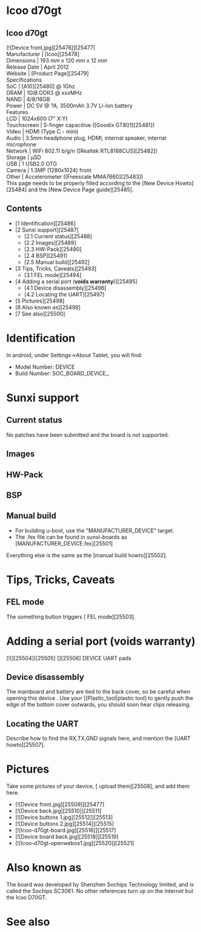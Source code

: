 # Icoo d70gt
Icoo d70gt  
---  
[![Device front.jpg][25476]][25477]  
Manufacturer |  [Icoo][25478]  
Dimensions |  193 _mm_ x 120 _mm_ x 12 _mm_  
Release Date |  April 2012   
Website |  [Product Page][25479]  
Specifications   
SoC |  [A10][25480] @ 1Ghz   
DRAM |  1GiB DDR3 @ xxxMHz   
NAND |  4/8/16GB   
Power |  DC 5V @ ?A, 3500mAh 3.7V Li-Ion battery   
Features   
LCD |  1024x600 (7" X:Y)   
Touchscreen |  5-finger capacitive ([Goodix GT801][25481])   
Video |  HDMI (Type C - mini)   
Audio |  3.5mm headphone plug, HDMI, internal speaker, internal microphone   
Network |  WiFi 802.11 b/g/n ([Realtek RTL8188CUS][25482])   
Storage |  µSD   
USB |  1 USB2.0 OTG   
Camera |  1.3MP (1280x1024) front   
Other |  Accelerometer ([Freescale MMA7660][25483])   
This page needs to be properly filled according to the [New Device Howto][25484] and the [New Device Page guide][25485].
## Contents
  * [1 Identification][25486]
  * [2 Sunxi support][25487]
    * [2.1 Current status][25488]
    * [2.2 Images][25489]
    * [2.3 HW-Pack][25490]
    * [2.4 BSP][25491]
    * [2.5 Manual build][25492]
  * [3 Tips, Tricks, Caveats][25493]
    * [3.1 FEL mode][25494]
  * [4 Adding a serial port (**voids warranty**)][25495]
    * [4.1 Device disassembly][25496]
    * [4.2 Locating the UART][25497]
  * [5 Pictures][25498]
  * [6 Also known as][25499]
  * [7 See also][25500]

# Identification
In android, under Settings->About Tablet, you will find: 
  * Model Number: DEVICE
  * Build Number: SOC_BOARD_DEVICE_*.*

# Sunxi support
## Current status
No patches have been submitted and the board is not supported. 
## Images
## HW-Pack
## BSP
## Manual build
  * For building u-boot, use the "MANUFACTURER_DEVICE" target.
  * The .fex file can be found in sunxi-boards as [MANUFACTURER_DEVICE.fex][25501]

Everything else is the same as the [manual build howto][25502]. 
# Tips, Tricks, Caveats
## FEL mode
The something button triggers [ FEL mode][25503]. 
# Adding a serial port (**voids warranty**)
[![][25504]][25505]
[][25506]
DEVICE UART pads
## Device disassembly
The mainboard and battery are tied to the back cover, so be careful when opening this device . Use your [[Plastic_tool|plastic tool] to gently push the edge of the bottom cover outwards, you should soon hear clips releasing. 
## Locating the UART
Describe how to find the RX,TX,GND signals here, and mention the [UART howto][25507].
# Pictures
Take some pictures of your device, [ upload them][25508], and add them here.
  * [![Device front.jpg][25509]][25477]
  * [![Device back.jpg][25510]][25511]
  * [![Device buttons 1.jpg][25512]][25513]
  * [![Device buttons 2.jpg][25514]][25515]
  * [![Icoo-d70gt-board.jpg][25516]][25517]
  * [![Device board back.jpg][25518]][25519]
  * [![Icoo-d70gt-openwebos1.jpg][25520]][25521]

# Also known as
The board was developed by Shenzhen Sochips Technology limited, and is called the Sochips SC3061. No other references turn up on the internet but the Icoo D70GT. 
# See also
